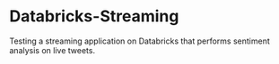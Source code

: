 # Databricks-Streaming
Testing a streaming application on Databricks that performs sentiment analysis on live tweets.
